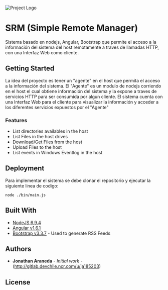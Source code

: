 ![Project Logo](http://gitlab.devchile.ncr.com/ja185203/SRM/raw/2ec6d8a67d277c8261d92f2696b7749d340c85ee/public/dist/img/srm_logo_256.png)

# SRM (Simple Remote Manager)

Sistema basado en nodejs, Angular, Bootstrap que permite el acceso a la información del sistema del host remotamente a traves de llamadas HTTP, con una Interfaz Web como cliente.

## Getting Started

La idea del proyecto es tener un "agente" en el host que permita el acceso a la información del sistema.
El "Agente" es un modulo de nodejs corriendo en el host el cual obtiene información del sistema y la expone a traves de servicios HTTP para ser consumida por algun cliente.
El sistema cuenta con una Interfaz Web para el cliente para visualizar la información y acceder a los diferentes servicios expuestos por el "Agente"

### Features

* List directories availables in the host
* List Files in the host drives 
* Download/Get Files from the host
* Upload Files to the host
* List events in Windows Eventlog in the host

## Deployment

Para implementar el sistema se debe clonar el repositorio y ejecutar la siguiente linea de codigo:

```
node ./bin/main.js
```

## Built With

* [NodeJS 6.9.4](https://nodejs.org/es/)
* [Angular v1.6.1](https://angularjs.org/)
* [Bootstrap v3.3.7](http://getbootstrap.com/) - Used to generate RSS Feeds

## Authors

* **Jonathan Araneda** - *Initial work* - (http://gitlab.devchile.ncr.com/u/ja185203)

## License